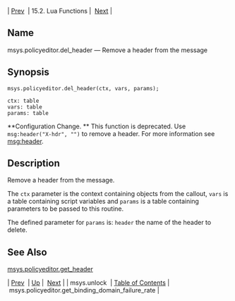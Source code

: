 | [Prev](lua.ref.msys.unlock)  | 15.2. Lua Functions |  [Next](lua.ref.msys.policyeditor.get_binding_domain_failure_rate.php) |

<a name="lua.ref.msys.policyeditor.del_header"></a>
## Name

msys.policyeditor.del_header — Remove a header from the message

<a name="idp24834592"></a>
## Synopsis

`msys.policyeditor.del_header(ctx, vars, params);`

```
ctx: table
vars: table
params: table
```

**Configuration Change. ** This function is deprecated. Use `msg:header("X-hdr", "")` to remove a header. For more information see [msg:header](lua.ref.header "msg:header").

<a name="idp24839888"></a>
## Description

Remove a header from the message.

The `ctx` parameter is the context containing objects from the callout, `vars` is a table containing script variables and `params` is a table containing parameters to be passed to this routine.

The defined parameter for `params` is: `header` the name of the header to delete.

<a name="idp24844736"></a>
## See Also

[msys.policyeditor.get_header](lua.ref.msys.policyeditor.get_header "msys.policyeditor.get_header")

| [Prev](lua.ref.msys.unlock)  | [Up](lua.function.details.php) |  [Next](lua.ref.msys.policyeditor.get_binding_domain_failure_rate.php) |
| msys.unlock  | [Table of Contents](index) |  msys.policyeditor.get_binding_domain_failure_rate |
